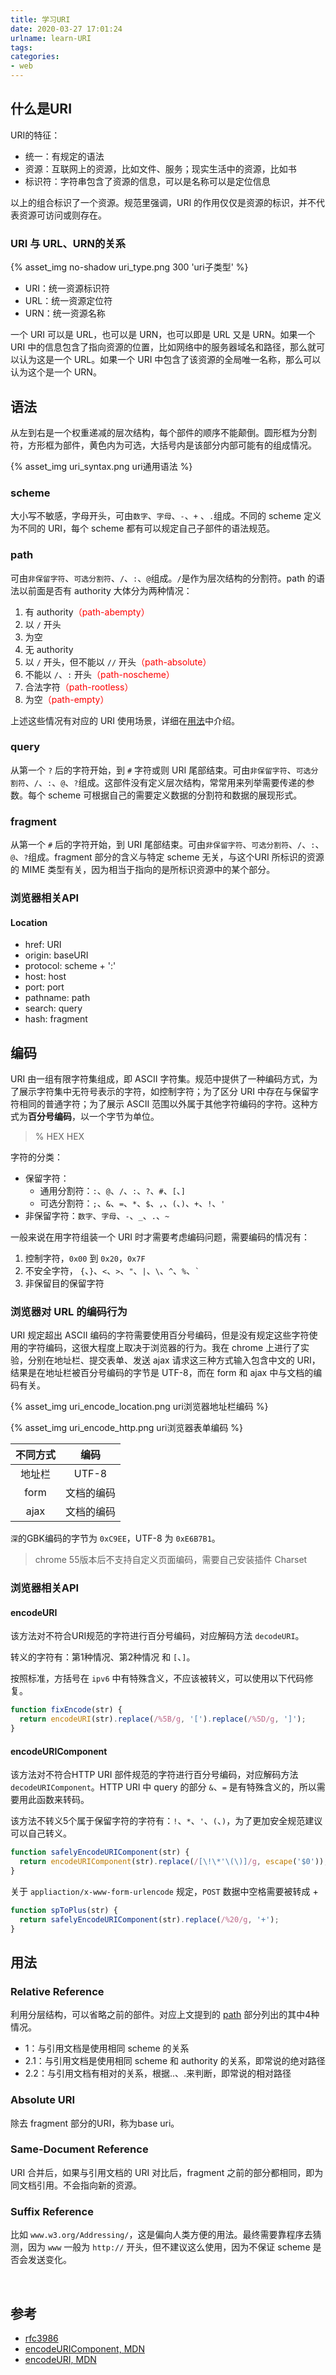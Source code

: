 ```yaml
---
title: 学习URI
date: 2020-03-27 17:01:24
urlname: learn-URI
tags:
categories:
- web
---
```


## 什么是URI

URI的特征：
- 统一：有规定的语法
- 资源：互联网上的资源，比如文件、服务；现实生活中的资源，比如书
- 标识符：字符串包含了资源的信息，可以是名称可以是定位信息

以上的组合标识了一个资源。规范里强调，URI 的作用仅仅是资源的标识，并不代表资源可访问或则存在。

### URI 与 URL、URN的关系

{% asset_img no-shadow uri_type.png 300 'uri子类型' %}

- URI：统一资源标识符
- URL：统一资源定位符
- URN：统一资源名称

一个 URI 可以是 URL，也可以是 URN，也可以即是 URL 又是 URN。如果一个 URI 中的信息包含了指向资源的位置，比如网络中的服务器域名和路径，那么就可以认为这是一个 URL。如果一个 URI 中包含了该资源的全局唯一名称，那么可以认为这个是一个 URN。

## 语法
从左到右是一个权重递减的层次结构，每个部件的顺序不能颠倒。圆形框为分割符，方形框为部件，黄色内为可选，大括号内是该部分内部可能有的组成情况。

{% asset_img uri_syntax.png uri通用语法 %}

### scheme
大小写不敏感，字母开头，可由`数字`、`字母`、`-`、`+` 、`.`组成。不同的 scheme 定义为不同的 URI，每个 scheme 都有可以规定自己子部件的语法规范。

### path
可由`非保留字符`、`可选分割符`、`/`、`:`、`@`组成。`/`是作为层次结构的分割符。path 的语法以前面是否有 authority 大体分为两种情况：

1. 有 authority<span style="color: red;">（path-abempty）</span>
  1. 以 `/` 开头
  2. 为空
2. 无 authority
  1. 以 `/` 开头，但不能以 `//` 开头<span style="color: red;">（path-absolute）</span>
  2. 不能以 `/`、`:` 开头<span style="color: red;">（path-noscheme）</span>
  3. 合法字符<span style="color: red;">（path-rootless）</span>
  4. 为空<span style="color: red;">（path-empty）</span>

上述这些情况有对应的 URI 使用场景，详细在[用法](#%e7%94%a8%e6%b3%95)中介绍。

### query
从第一个 `?` 后的字符开始，到 `#` 字符或则 URI 尾部结束。可由`非保留字符`、`可选分割符`、`/`、`:`、`@`、`?`组成。这部件没有定义层次结构，常常用来列举需要传递的参数。每个 scheme 可根据自己的需要定义数据的分割符和数据的展现形式。

### fragment
从第一个 `#` 后的字符开始，到 URI 尾部结束。可由`非保留字符`、`可选分割符`、`/`、`:`、`@`、`?`组成。fragment 部分的含义与特定 scheme 无关，与这个URI 所标识的资源的 MIME 类型有关，因为相当于指向的是所标识资源中的某个部分。

### 浏览器相关API

#### Location

- href: URI
- origin: baseURI
- protocol: scheme + ':'
- host: host
- port: port
- pathname: path
- search: query 
- hash: fragment

## 编码
URI 由一组有限字符集组成，即 ASCII 字符集。规范中提供了一种编码方式，为了展示字符集中无符号表示的字符，如控制字符；为了区分 URI 中存在与保留字符相同的普通字符；为了展示 ASCII 范围以外属于其他字符编码的字符。这种方式为**百分号编码**，以一个字节为单位。

> % HEX HEX

字符的分类：
- 保留字符：
  - 通用分割符：`:`、`@`、`/`、`:`、`?`、`#`、`[`、`]`
  - 可选分割符：`;`、`&`、`=`、`*`、`$`、`,`、`(`、`)`、`+`、`!`、`'`
- 非保留字符：`数字`、`字母`、`-`、`_`、`.`、`~`

一般来说在用字符组装一个 URI 时才需要考虑编码问题，需要编码的情况有：
1. 控制字符，`0x00` 到 `0x20`，`0x7F`
2. 不安全字符， `{`、`}`、`<`、`>`、`"`、`|`、`\`、`^`、`%`、<code>`</code>
3. 非保留目的保留字符

### 浏览器对 URL 的编码行为
URI 规定超出 ASCII 编码的字符需要使用百分号编码，但是没有规定这些字符使用的字符编码，这很大程度上取决于浏览器的行为。我在 chrome 上进行了实验，分别在地址栏、提交表单、发送 ajax 请求这三种方式输入包含中文的 URI，结果是在地址栏被百分号编码的字节是 UTF-8，而在 form 和 ajax 中与文档的编码有关。

{% asset_img uri_encode_location.png uri浏览器地址栏编码 %}

{% asset_img uri_encode_http.png uri浏览器表单编码 %}

| 不同方式 | 编码       |
| :--------: | :----------: |
| 地址栏   | UTF-8      |
| form     | 文档的编码 |
| ajax     | 文档的编码 |

`深`的GBK编码的字节为 `0xC9EE`，UTF-8 为 `0xE6B7B1`。

> chrome 55版本后不支持自定义页面编码，需要自己安装插件 Charset

### 浏览器相关API

#### encodeURI
该方法对不符合URI规范的字符进行百分号编码，对应解码方法 `decodeURI`。

转义的字符有：第1种情况、第2种情况 和 `[`、`]`。

按照标准，方括号在 `ipv6` 中有特殊含义，不应该被转义，可以使用以下代码修复。
```js
function fixEncode(str) {
  return encodeURI(str).replace(/%5B/g, '[').replace(/%5D/g, ']');
}
```

#### encodeURIComponent
该方法对不符合HTTP URI 部件规范的字符进行百分号编码，对应解码方法 `decodeURIComponent`。HTTP URI 中 query 的部分 `&`、`=` 是有特殊含义的，所以需要用此函数来转码。

该方法不转义5个属于保留字符的字符有：`!`、`*`、`'`、`(`、`)`，为了更加安全规范建议可以自己转义。
```js
function safelyEncodeURIComponent(str) {
  return encodeURIComponent(str).replace(/[\!\*'\(\)]/g, escape('$0'));
}
```

关于 `appliaction/x-www-form-urlencode` 规定，`POST` 数据中空格需要被转成 +
```js
function spToPlus(str) {
  return safelyEncodeURIComponent(str).replace(/%20/g, '+');
}
```

## 用法

### Relative Reference
利用分层结构，可以省略之前的部件。对应上文提到的 [path](#path) 部分列出的其中4种情况。

- 1：与引用文档是使用相同 scheme 的关系
- 2.1：与引用文档是使用相同 scheme 和 authority 的关系，即常说的绝对路径
- 2.2：与引用文档有相对的关系，根据..、.来判断，即常说的相对路径

### Absolute URI
除去 fragment 部分的URI，称为base uri。

### Same-Document Reference
URI 合并后，如果与引用文档的 URI 对比后，fragment 之前的部分都相同，即为同文档引用。不会指向新的资源。

### Suffix Reference
比如 `www.w3.org/Addressing/`，这是偏向人类方便的用法。最终需要靠程序去猜测，因为 `www` 一般为 `http://` 开头，但不建议这么使用，因为不保证 scheme 是否会发送变化。

<br>

## 参考
- [rfc3986](https://tools.ietf.org/html/rfc3986)
- [encodeURIComponent, MDN](https://developer.mozilla.org/zh-CN/docs/Web/JavaScript/Reference/Global_Objects/encodeURIComponent)
- [encodeURI, MDN](https://developer.mozilla.org/zh-CN/docs/Web/JavaScript/Reference/Global_Objects/encodeURI)